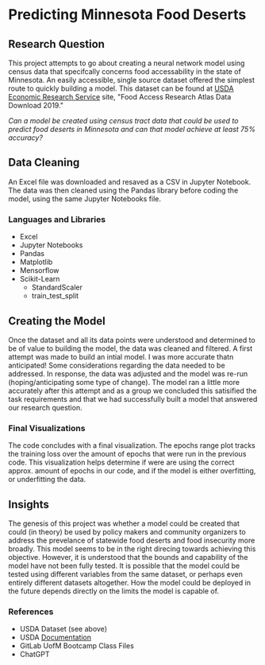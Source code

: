 # Predicting Minnesota Food Deserts

## Research Question
This project attempts to go about creating a neural network model using census data that specifcally concerns food accessability in the state of Minnesota. An easily accessible, single source dataset offered the simplest route to quickly building a model. This dataset can be found at [USDA Economic Research Service](https://www.ers.usda.gov/data-products/food-access-research-atlas/download-the-data/) site, "Food Access Research Atlas Data Download 2019."

_Can a model be created using census tract data that could be used to predict food deserts in Minnesota and can that model achieve at least 75% accuracy?_

## Data Cleaning
An Excel file was downloaded and resaved as a CSV in Jupyter Notebook.  The data was then cleaned using the Pandas library before coding the model, using the same Jupyter Notebooks file.

### Languages and Libraries
+ Excel
+ Jupyter Notebooks
+ Pandas
+ Matplotlib
+ Mensorflow
+ Scikit-Learn
  + StandardScaler
  + train_test_split

## Creating the Model
Once the dataset and all its data points were understood and determined to be of value to building the model, the data was cleaned and filtered. A first attempt was made to build an intial model. I was more accurate thatn anticipated! Some considerations regarding the data needed to be addressed. In response, the data was adjusted and the model was re-run (hoping/anticipating some type of change). The model ran a little more accurately after this attempt and as a group we concluded this satisified the task requirements and that we had successfully built a model that answered our research question.

### Final Visualizations
The code concludes with a final visualization. The epochs range plot tracks the training loss over the amount of epochs that were run in the previous code. This visualization helps determine if were are using the correct approx. amount of epochs in our code, and if the model is either overfitting, or underfitting the data.

## Insights
The genesis of this project was whether a model could be created that could (in theory) be used by policy makers and community organizers to address the prevelance of statewide food deserts and food insecurity more broadly. This model seems to be in the right direcing towards achieving this objective. However, it is understood that the bounds and capability of the model have not been fully tested. It is possible  that the model could be tested using different variables from the same dataset, or perhaps even entirely different datasets altogether. How the model could be deployed in the future depends directly on the limits the model is capable of. 

### References
+ USDA Dataset (see above)
+ USDA [Documentation](https://www.ers.usda.gov/data-products/food-access-research-atlas/documentation/)
+ GitLab UofM Bootcamp Class Files
+ ChatGPT
